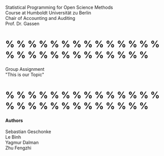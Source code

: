 Statistical Programming for Open Science Methods  
Course at Humboldt Universität zu Berlin  
Chair of Accounting and Auditing  
Prof. Dr. Gassen  


# % % % % % % % % % % % % % % % % % % % % % % % % % % %
Group Assignment  
"This is our Topic"  


# % % % % % % % % % % % % % % % % % % % % % % % % % % %
#### Authors ####  
Sebastian Geschonke  
Le Binh  
Yagmur Dalman  
Zhu Fengzhi  


